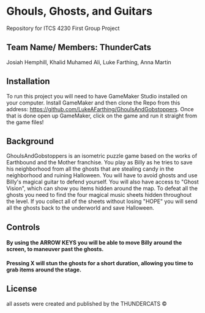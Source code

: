 # Ghouls, Ghosts, and Guitars
Repository for ITCS 4230 First Group Project
## Team Name/ Members: ThunderCats
Josiah Hemphill, Khalid Muhamed Ali, Luke Farthing, Anna Martin
## Installation
To run this project you will need to have GameMaker Studio installed on your computer. Install GameMaker and then clone the Repo from this address: https://github.com/LukeAFarthing/GhoulsAndGobstoppers. Once that is done open up GameMaker, click on the game and run it straight from the game files!
## Background
GhoulsAndGobstoppers is an isometric puzzle game based on the works of Earthbound and the Mother franchise. You play as Billy as he tries to save his neighborhood from all the ghosts that are stealing candy in the neighborhood and ruining Halloween. You will have to avoid ghosts and use Billy's magical guitar to defend yourself. You will also have access to "Ghost Vision", which can show you items hidden around the map. To defeat all the ghosts you need to find the four magical music sheets hidden throughout the level. If you collect all of the sheets without losing "HOPE" you will send all the ghosts back to the underworld and save Halloween.
## Controls
#### By using the ARROW KEYS you will be able to move Billy around the screen, to maneuver past the ghosts.
#### Pressing X will stun the ghosts for a short duration, allowing you time to grab items around the stage.
## License 
all assets were created and published by the THUNDERCATS &copy;



